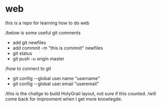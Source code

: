 # web
this is a repo for learning how to do web

/below is some useful git comments

- add git newfiles
- add commnit -m "this is commnit" newfiles
- git status
- git push -u origin master

/how to connect to git

- git config --global user.name "username"
- git config --global user.email "useremail"

/this is the challge to build HolyGrail layout, not sure if this counted.
/will come back for improvment when I get more knowlegde.  
